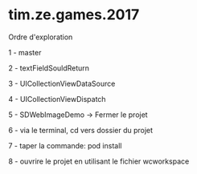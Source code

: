 # tim.ze.games.2017

Ordre d'exploration

1 - master

2 - textFieldSouldReturn

3 - UICollectionViewDataSource

4 - UICollectionViewDispatch

5 - SDWebImageDemo -> Fermer le projet

6 - via le terminal, cd vers dossier du projet

7 - taper la commande:  pod install

8 - ouvrire le projet en utilisant le fichier wcworkspace

